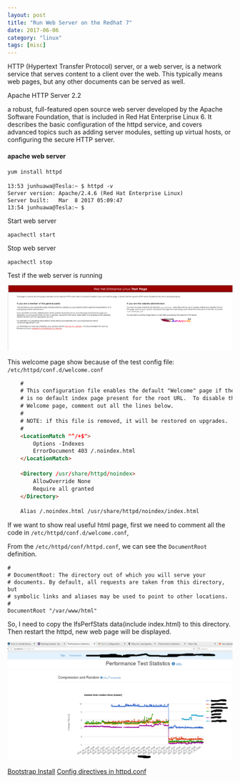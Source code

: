 ```yaml
---
layout: post
title: "Run Web Server on the Redhat 7"
date: 2017-06-06
category: "linux" 
tags: [misc]
---
```


HTTP (Hypertext Transfer Protocol) server, or a web server, is a network
service that serves content to a client over the web. This typically means web
pages, but any other documents can be served as well. 

Apache HTTP Server 2.2

 a robust, full-featured open source web server developed by the Apache
 Software Foundation, that is included in Red Hat Enterprise Linux 6. It
 describes the basic configuration of the httpd service, and covers advanced
 topics such as adding server modules, setting up virtual hosts, or
 configuring the secure HTTP server. 

#### apache web server

    yum install httpd

    13:53 junhuawa@Tesla:~ $ httpd -v
    Server version: Apache/2.4.6 (Red Hat Enterprise Linux)
    Server built:   Mar  8 2017 05:09:47
    13:54 junhuawa@Tesla:~ $ 

Start web server

    apachectl start

Stop web server

    apachectl stop

Test if the web server is running

![image](../../images/web/welcome.png)

This welcome page show because of the test config file: `/etc/httpd/conf.d/welcome.conf` 

```html
    # 
    # This configuration file enables the default "Welcome" page if there
    # is no default index page present for the root URL.  To disable the
    # Welcome page, comment out all the lines below. 
    #
    # NOTE: if this file is removed, it will be restored on upgrades.
    #
    <LocationMatch "^/+$">
        Options -Indexes
        ErrorDocument 403 /.noindex.html
    </LocationMatch>

    <Directory /usr/share/httpd/noindex>
        AllowOverride None
        Require all granted
    </Directory>

    Alias /.noindex.html /usr/share/httpd/noindex/index.html
```

If we want to show real useful html page, first we need to comment all the code in `/etc/httpd/conf.d/welcome.conf`, 

From the `/etc/httpd/conf/httpd.conf`, we can see the `DocumentRoot` definition.

    #
    # DocumentRoot: The directory out of which you will serve your
    # documents. By default, all requests are taken from this directory, but
    # symbolic links and aliases may be used to point to other locations.
    #
    DocumentRoot "/var/www/html"

So, I need to copy the lfsPerfStats data(include index.html) to this directory.
Then restart the httpd, new web page will be displayed.

![image](../../images/web/perfstats.png)

[Bootstrap Install](https://bootstrapbay.com/blog/install-twitter-bootstrap/)
[Config directives in httpd.conf](https://www.centos.org/docs/5/html/Deployment_Guide-en-US/s1-apache-config.html)
